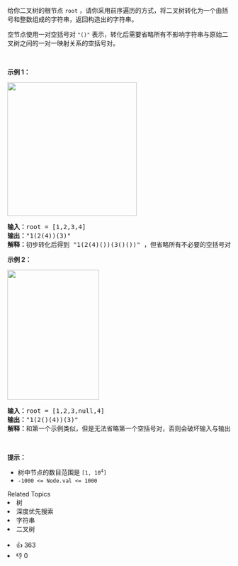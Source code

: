 <p>给你二叉树的根节点 <code>root</code> ，请你采用前序遍历的方式，将二叉树转化为一个由括号和整数组成的字符串，返回构造出的字符串。</p>

<p>空节点使用一对空括号对 <code>"()"</code> 表示，转化后需要省略所有不影响字符串与原始二叉树之间的一对一映射关系的空括号对。</p>

<div class="original__bRMd">
<div>
<p>&nbsp;</p>

<p><strong>示例 1：</strong></p>
<img alt="" src="https://assets.leetcode.com/uploads/2021/05/03/cons1-tree.jpg" style="width: 292px; height: 301px;" />
<pre>
<strong>输入：</strong>root = [1,2,3,4]
<strong>输出：</strong>"1(2(4))(3)"
<strong>解释：</strong>初步转化后得到 "1(2(4)())(3()())" ，但省略所有不必要的空括号对后，字符串应该是"1(2(4))(3)" 。
</pre>

<p><strong>示例 2：</strong></p>
<img alt="" src="https://assets.leetcode.com/uploads/2021/05/03/cons2-tree.jpg" style="width: 207px; height: 293px;" />
<pre>
<strong>输入：</strong>root = [1,2,3,null,4]
<strong>输出：</strong>"1(2()(4))(3)"
<strong>解释：</strong>和第一个示例类似，但是无法省略第一个空括号对，否则会破坏输入与输出一一映射的关系。</pre>

<p>&nbsp;</p>

<p><strong>提示：</strong></p>

<ul>
	<li>树中节点的数目范围是 <code>[1, 10<sup>4</sup>]</code></li>
	<li><code>-1000 &lt;= Node.val &lt;= 1000</code></li>
</ul>
</div>
</div>
<div><div>Related Topics</div><div><li>树</li><li>深度优先搜索</li><li>字符串</li><li>二叉树</li></div></div><br><div><li>👍 363</li><li>👎 0</li></div>